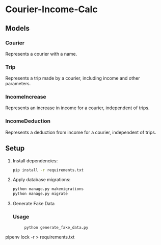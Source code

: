 # Courier-Income-Calc

## Models

### Courier

Represents a courier with a name.

### Trip

Represents a trip made by a courier, including income and other parameters.

### IncomeIncrease

Represents an increase in income for a courier, independent of trips.

### IncomeDeduction

Represents a deduction from income for a courier, independent of trips.

## Setup

1. Install dependencies:

	```bash
	pip install -r requirements.txt
	```

2. Apply database migrations:
	```bash
	python manage.py makemigrations
	python manage.py migrate
	```

3. Generate Fake Data

    ### Usage
			python generate_fake_data.py


pipenv lock -r > requirements.txt
